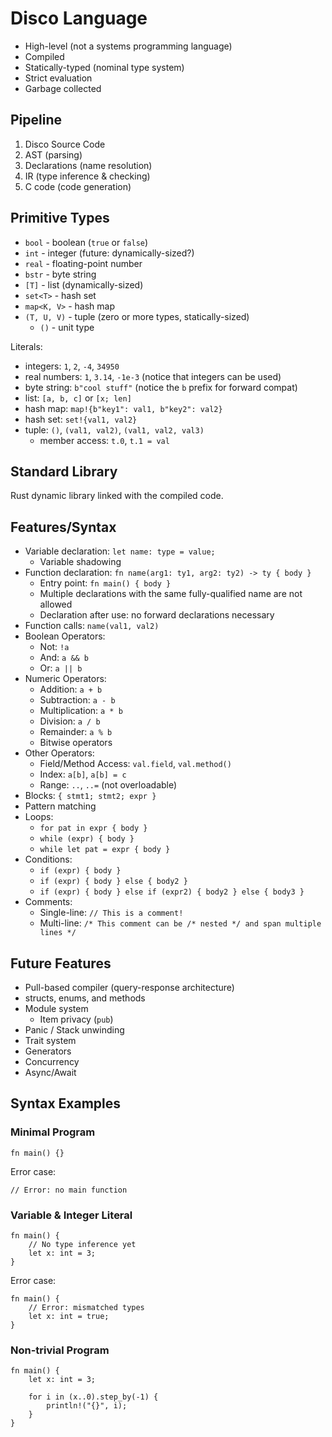# Disco Language

* High-level (not a systems programming language)
* Compiled
* Statically-typed (nominal type system)
* Strict evaluation
* Garbage collected

## Pipeline

1. Disco Source Code
2. AST (parsing)
3. Declarations (name resolution)
4. IR (type inference & checking)
5. C code (code generation)

## Primitive Types

* `bool` - boolean (`true` or `false`)
* `int` - integer (future: dynamically-sized?)
* `real` - floating-point number
* `bstr` - byte string
* `[T]` - list (dynamically-sized)
* `set<T>` - hash set
* `map<K, V>` - hash map
* `(T, U, V)` - tuple (zero or more types, statically-sized)
  * `()` - unit type

Literals:

* integers: `1`, `2`, `-4`, `34950`
* real numbers: `1`, `3.14`, `-1e-3` (notice that integers can be used)
* byte string: `b"cool stuff"` (notice the `b` prefix for forward compat)
* list: `[a, b, c]` or `[x; len]`
* hash map: `map!{b"key1": val1, b"key2": val2}`
* hash set: `set!{val1, val2}`
* tuple: `()`, `(val1, val2)`, `(val1, val2, val3)`
  * member access: `t.0`, `t.1 = val`

## Standard Library

Rust dynamic library linked with the compiled code.

## Features/Syntax

* Variable declaration: `let name: type = value;`
  * Variable shadowing
* Function declaration: `fn name(arg1: ty1, arg2: ty2) -> ty { body }`
  * Entry point: `fn main() { body }`
  * Multiple declarations with the same fully-qualified name are not allowed
  * Declaration after use: no forward declarations necessary
* Function calls: `name(val1, val2)`
* Boolean Operators:
  * Not: `!a`
  * And: `a && b`
  * Or: `a || b`
* Numeric Operators:
  * Addition: `a + b`
  * Subtraction: `a - b`
  * Multiplication: `a * b`
  * Division: `a / b`
  * Remainder: `a % b`
  * Bitwise operators
* Other Operators:
  * Field/Method Access: `val.field`, `val.method()`
  * Index: `a[b]`, `a[b] = c`
  * Range: `..`, `..=` (not overloadable)
* Blocks: `{ stmt1; stmt2; expr }`
* Pattern matching
* Loops:
  * `for pat in expr { body }`
  * `while (expr) { body }`
  * `while let pat = expr { body }`
* Conditions:
  * `if (expr) { body }`
  * `if (expr) { body } else { body2 }`
  * `if (expr) { body } else if (expr2) { body2 } else { body3 }`
* Comments:
  * Single-line: `// This is a comment!`
  * Multi-line: `/* This comment can be /* nested */ and span multiple lines */`

## Future Features

* Pull-based compiler (query-response architecture)
* structs, enums, and methods
* Module system
  * Item privacy (`pub`)
* Panic / Stack unwinding
* Trait system
* Generators
* Concurrency
* Async/Await

## Syntax Examples

### Minimal Program

```
fn main() {}
```

Error case:

```
// Error: no main function
```

### Variable & Integer Literal

```
fn main() {
    // No type inference yet
    let x: int = 3;
}
```

Error case:

```
fn main() {
    // Error: mismatched types
    let x: int = true;
}
```

### Non-trivial Program

```
fn main() {
    let x: int = 3;

    for i in (x..0).step_by(-1) {
        println!("{}", i);
    }
}
```
